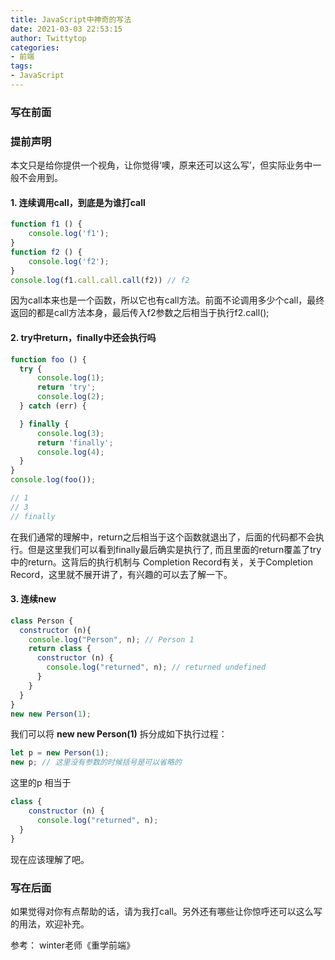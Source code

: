 ```yaml
---
title: JavaScript中神奇的写法
date: 2021-03-03 22:53:15
author: Twittytop
categories:
- 前端
tags:
- JavaScript
---
```


### 写在前面

### 提前声明

本文只是给你提供一个视角，让你觉得‘噢，原来还可以这么写’，但实际业务中一般不会用到。



#### 1. 连续调用call，到底是为谁打call

```javascript
function f1 () {
    console.log('f1');
}
function f2 () {
    console.log('f2');
}
console.log(f1.call.call.call(f2)) // f2
```

因为call本来也是一个函数，所以它也有call方法。前面不论调用多少个call，最终返回的都是call方法本身，最后传入f2参数之后相当于执行f2.call();



#### 2. try中return，finally中还会执行吗

```javascript
function foo () {
  try {
      console.log(1);
      return 'try';
      console.log(2);
  } catch (err) {

  } finally {
      console.log(3);
      return 'finally';
      console.log(4);
  }
}
console.log(foo());

// 1
// 3
// finally
```

在我们通常的理解中，return之后相当于这个函数就退出了，后面的代码都不会执行。但是这里我们可以看到finally最后确实是执行了, 而且里面的return覆盖了try中的return。这背后的执行机制与 Completion Record有关，关于Completion Record，这里就不展开讲了，有兴趣的可以去了解一下。

#### 3.  连续new

```javascript
class Person {
  constructor (n){
    console.log("Person", n); // Person 1
    return class {
      constructor (n) {
        console.log("returned", n); // returned undefined
      }
    }
  }
}
new new Person(1);
```

我们可以将 **new new Person(1)** 拆分成如下执行过程：

```javascript
let p = new Person(1);
new p; // 这里没有参数的时候括号是可以省略的
```

这里的p 相当于

```javascript
class {
    constructor (n) {
      console.log("returned", n);
  }
}
```

现在应该理解了吧。



### 写在后面

如果觉得对你有点帮助的话，请为我打call。另外还有哪些让你惊呼还可以这么写的用法，欢迎补充。



参考：  winter老师《重学前端》